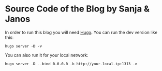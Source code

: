 # Source Code of the Blog by Sanja & Janos

In order to run this blog you will need [Hugo](https://gohugo.io/). You can run the dev version like this:

```
hugo server -D -v
```

You can also run it for your local network:

```
hugo server -D --bind 0.0.0.0 -b http://your-local-ip:1313 -v
```
